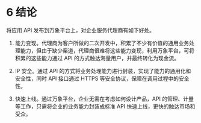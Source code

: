 # 6 结论

将应用 API 发布到万象平台上，对企业服务代理商有如下好处。 

1. 能力变现。代理商为客户所做的二次开发中，积累了不少有价值的通用业务处理能力，但由于缺少渠道，代理商很难将这些能力变现，利用万象平台，可将积累的这些能力通过 API 的方式触达海量用户，并最终转化为现金流。 

2. IP 安全。通过 API 的方式将业务处理能力进行封装，实现了能力的通用化和安全性，同时 API 接口通过 HTTPS 等安全协议，保障在调用过程中的安全性。

3. 快速上线。通过万象平台，企业无需在考虑如何设计产品，API 的管理、计量等工作，只需将企业的业务能力封装成标准 API 快速上线，更快的触达市场和受众。
